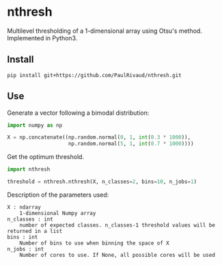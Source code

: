 # nthresh
Multilevel thresholding of a 1-dimensional array using Otsu's method. Implemented in Python3.

## Install
```
pip install git+https://github.com/PaulRivaud/nthresh.git
```

## Use
Generate a vector following a bimodal distribution:
```python
import numpy as np

X = np.concatenate((np.random.normal(0, 1, int(0.3 * 1000)),
                    np.random.normal(5, 1, int(0.7 * 1000))))
```

Get the optimum threshold.
```python
import nthresh

threshold = nthresh.nthresh(X, n_classes=2, bins=10, n_jobs=1)
```

Description of the parameters used:
```
X : ndarray
    1-dimensional Numpy array
n_classes : int
    number of expected classes. n_classes-1 threshold values will be returned in a list
bins : int
    Number of bins to use when binning the space of X
n_jobs : int
    Number of cores to use. If None, all possible cores will be used
```
